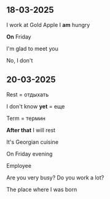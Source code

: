 ## 18-03-2025

I work at Gold Apple
I **am** hungry

**On** Friday

I'm glad to meet you 

No, I don't


## 20-03-2025

Rest = отдыхать

I don't know **yet** = еще 

Term = термин

**After that** I will rest

It's Georgian cuisine 

On Friday evening

Employee

Are you very busy?
Do you work a lot?

The place where I was born